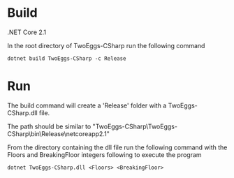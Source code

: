 # Build
.NET Core 2.1

In the root directory of TwoEggs-CSharp run the following command
```
dotnet build TwoEggs-CSharp -c Release
```

# Run 
The build command will create a 'Release' folder with a TwoEggs-CSharp.dll file.

The path should be similar to "TwoEggs-CSharp\TwoEggs-CSharp\bin\Release\netcoreapp2.1"

From the directory containing the dll file run the following command with the Floors and BreakingFloor integers following to execute the program

```
dotnet TwoEggs-CSharp.dll <Floors> <BreakingFloor>
```
